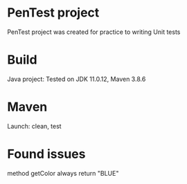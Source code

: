 # PenTest project
PenTest project was created for practice to writing Unit tests

# Build 
Java project: Tested on JDK 11.0.12, Maven 3.8.6 

# Maven 
Launch: clean, test

# Found issues
method getColor always return "BLUE"



